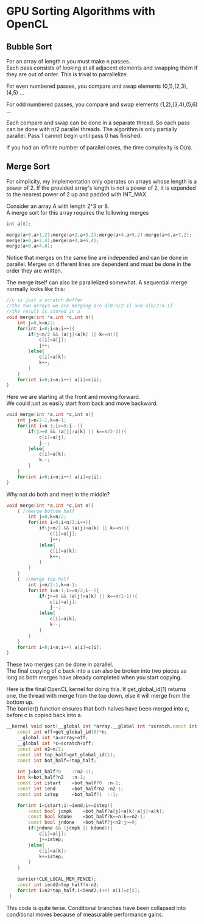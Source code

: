 # GPU Sorting Algorithms with OpenCL
## Bubble Sort
For an array of length n you must make n passes.  
Each pass consists of looking at all adjacent elements and swapping them if they are out of order.
This is trival to parrallelize.  

For even numbered passes, you compare and swap elements (0,1),(2,3),(4,5) ... 

For odd numbered passes, you compare and swap elements (1,2),(3,4),(5,6) ...
 
Each compare and swap can be done in a separate thread.
So each pass can be done with n/2 parallel threads.
The algorithm is only partially parallel.
Pass 1 cannot begin until pass 0 has finished.

If you had an infinite number of parallel cores, the time complexity is O(n).
## Merge Sort
For simplicity, my implementation only operates on arrays whose length is a power of 2.
If the provided array's length is not a power of 2, it is expanded to the nearest power of 2 
up and padded with INT\_MAX.

Consider an array A with length 2^3 or 8.  
A merge sort for this array requires the following merges 
```c
int a[8];

merge(a+0,a+1,2);merge(a+2,a+3,2);merge(a+4,a+5,2);merge(a+6,a+7,2);
merge(a+0,a+2,4);merge(a+4,a+6,4);
merge(a+0,a+4,8);
```
Notice that merges on the same line are independed and can be done in parallel.
Merges on different lines are dependent and must be done in the order they are written.

The merge itself can also be parallelized somewhat.  A sequential merge normally looks like this:

```c++
//c is just a scratch buffer
//the two arrays we are merging are a[0:n/2-1] and a[n/2:n-1]
//the result is stored in a
void merge(int *a,int *c,int n){
    int j=0,k=n/2;
    for(int i=0;i<n;i++){
        if(j<n/2 && (a[j]<a[k] || k==n)){
            c[i]=a[j];
            j++;
        }else{
            c[i]=a[k];
            k++;
        }
    }
    for(int i=0;i<n;i++) a[i]=c[i];
}
```
Here we are starting at the front and moving forward.  
We could just as easily start from back and move backward. 

```c++
void merge(int *a,int *c,int n){
    int j=n/2-1,k=n-1;
    for(int i=n-1;i>=0;i--){
        if(j>=0 && (a[j]>a[k] || k==n/2-1)){
            c[i]=a[j];
            j--;
        }else{
            c[i]=a[k];
            k--;
        }
    }
    for(int i=0;i<n;i++) a[i]=c[i];
}
```
Why not do both and meet in the middle?
```c++
void merge(int *a,int *c,int n){
    { //merge bottom half
        int j=0,k=n/2;
        for(int i=0;i<n/2;i++){
            if(j<n/2 && (a[j]<a[k] || k==n)){
                c[i]=a[j];
                j++;
            }else{
                c[i]=a[k];
                k++;
            }
        }
    }
    {  //merge top half
        int j=n/2-1,k=n-1;
        for(int i=n-1;i>=n/2;i--){
            if(j>=0 && (a[j]>a[k] || k==n/2-1)){
                c[i]=a[j];
                j--;
            }else{
                c[i]=a[k];
                k--;
            }
        }
    }
    for(int i=0;i<n;i++) a[i]=c[i];
}
```
These two merges can be done in parallel.  
The final copying of c back into a can also be broken into two pieces as 
long as both merges have already completed when you start copying.

Here is the final OpenCL kernel for doing this.
If get\_global\_id(1) returns one, the thread with merge from the top down, 
else it will merge from the bottom up.  
The barrier() function ensures that both halves have been merged into c, 
before c is copied back into a.
```c++
__kernel void sort(__global int *array,__global int *scratch,const int n){
    const int off=get_global_id(0)*n;
    __global int *a=array+off;
    __global int *c=scratch+off;
    const int n2=n/2;
    const int top_half=get_global_id(1);
    const int bot_half=!top_half;
    
    int j=bot_half?0    :(n2-1);
    int k=bot_half?n2   :n-1;
    const int istart    =bot_half?0  :n-1;
    const int iend      =bot_half?n2 :n2-1;
    const int istep     =bot_half?1  :-1;

    for(int i=istart;i!=iend;i+=istep){
        const bool jcmpk    =bot_half?a[j]<a[k]:a[j]>a[k];
        const bool kdone    =bot_half?k==n:k==n2-1;
        const bool jndone   =bot_half?j<n2:j>=0;
        if(jndone && (jcmpk || kdone)){
            c[i]=a[j];
            j+=istep;
        }else{
            c[i]=a[k];
            k+=istep;
        }
    }
    
    barrier(CLK_LOCAL_MEM_FENCE);
    const int iend2=top_half?n:n2;
    for(int i=n2*top_half;i<iend2;i++) a[i]=c[i];
 }
```
This code is quite terse. 
Conditional branches have been collapsed into conditional moves 
because of measurable performance gains.
